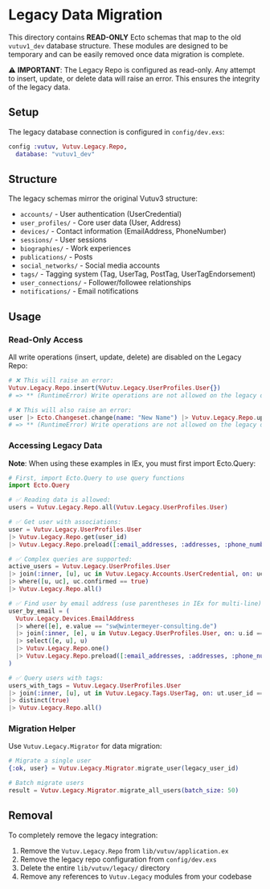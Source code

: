 # Legacy Data Migration

This directory contains **READ-ONLY** Ecto schemas that map to the old `vutuv1_dev` database structure. These modules are designed to be temporary and can be easily removed once data migration is complete.

⚠️ **IMPORTANT**: The Legacy Repo is configured as read-only. Any attempt to insert, update, or delete data will raise an error. This ensures the integrity of the legacy data.

## Setup

The legacy database connection is configured in `config/dev.exs`:

```elixir
config :vutuv, Vutuv.Legacy.Repo,
  database: "vutuv1_dev"
```

## Structure

The legacy schemas mirror the original Vutuv3 structure:

- `accounts/` - User authentication (UserCredential)
- `user_profiles/` - Core user data (User, Address)
- `devices/` - Contact information (EmailAddress, PhoneNumber)
- `sessions/` - User sessions
- `biographies/` - Work experiences
- `publications/` - Posts
- `social_networks/` - Social media accounts
- `tags/` - Tagging system (Tag, UserTag, PostTag, UserTagEndorsement)
- `user_connections/` - Follower/followee relationships
- `notifications/` - Email notifications

## Usage

### Read-Only Access

All write operations (insert, update, delete) are disabled on the Legacy Repo:

```elixir
# ❌ This will raise an error:
Vutuv.Legacy.Repo.insert(%Vutuv.Legacy.UserProfiles.User{})
# => ** (RuntimeError) Write operations are not allowed on the legacy database

# ❌ This will also raise an error:
user |> Ecto.Changeset.change(name: "New Name") |> Vutuv.Legacy.Repo.update()
# => ** (RuntimeError) Write operations are not allowed on the legacy database
```

### Accessing Legacy Data

**Note**: When using these examples in IEx, you must first import Ecto.Query:

```elixir
# First, import Ecto.Query to use query functions
import Ecto.Query

# ✅ Reading data is allowed:
users = Vutuv.Legacy.Repo.all(Vutuv.Legacy.UserProfiles.User)

# ✅ Get user with associations:
user = Vutuv.Legacy.UserProfiles.User
|> Vutuv.Legacy.Repo.get(user_id)
|> Vutuv.Legacy.Repo.preload([:email_addresses, :addresses, :phone_numbers])

# ✅ Complex queries are supported:
active_users = Vutuv.Legacy.UserProfiles.User
|> join(:inner, [u], uc in Vutuv.Legacy.Accounts.UserCredential, on: uc.user_id == u.id)
|> where([u, uc], uc.confirmed == true)
|> Vutuv.Legacy.Repo.all()

# ✅ Find user by email address (use parentheses in IEx for multi-line):
user_by_email = (
  Vutuv.Legacy.Devices.EmailAddress
  |> where([e], e.value == "sw@wintermeyer-consulting.de")
  |> join(:inner, [e], u in Vutuv.Legacy.UserProfiles.User, on: u.id == e.user_id)
  |> select([e, u], u)
  |> Vutuv.Legacy.Repo.one()
  |> Vutuv.Legacy.Repo.preload([:email_addresses, :addresses, :phone_numbers])
)

# ✅ Query users with tags:
users_with_tags = Vutuv.Legacy.UserProfiles.User
|> join(:inner, [u], ut in Vutuv.Legacy.Tags.UserTag, on: ut.user_id == u.id)
|> distinct(true)
|> Vutuv.Legacy.Repo.all()
```

### Migration Helper

Use `Vutuv.Legacy.Migrator` for data migration:

```elixir
# Migrate a single user
{:ok, user} = Vutuv.Legacy.Migrator.migrate_user(legacy_user_id)

# Batch migrate users
result = Vutuv.Legacy.Migrator.migrate_all_users(batch_size: 50)
```

## Removal

To completely remove the legacy integration:

1. Remove the `Vutuv.Legacy.Repo` from `lib/vutuv/application.ex`
2. Remove the legacy repo configuration from `config/dev.exs`
3. Delete the entire `lib/vutuv/legacy/` directory
4. Remove any references to `Vutuv.Legacy` modules from your codebase